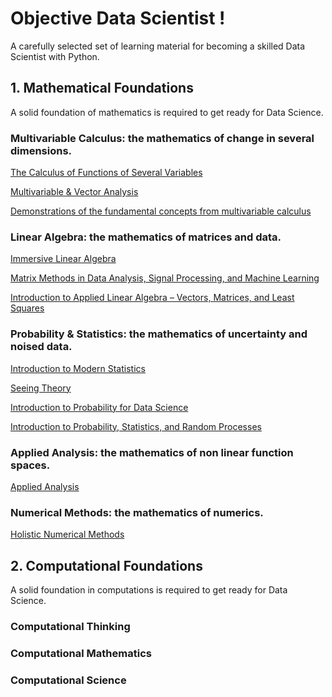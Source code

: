 # Objective Data Scientist !

A carefully selected set of learning material for becoming a skilled Data Scientist with Python.

## 1. Mathematical Foundations

A solid foundation of mathematics is required to get ready for Data Science.

### Multivariable Calculus: the mathematics of change in several dimensions.

[The Calculus of Functions of Several Variables](http://www.synechism.org/wp/the-calculus-of-functions-of-several-variables/)

[Multivariable & Vector Analysis](http://www.williamchen-mathematics.info/lnmvafolder/lnmva.html)

[Demonstrations of the fundamental concepts from multivariable calculus](https://github.com/Mason-McGough/MultivariableCalculus)

### Linear Algebra: the mathematics of matrices and data.

[Immersive Linear Algebra](http://immersivemath.com/ila/index.html)

[Matrix Methods in Data Analysis, Signal Processing, and Machine Learning](https://ocw.mit.edu/courses/18-065-matrix-methods-in-data-analysis-signal-processing-and-machine-learning-spring-2018/)

[Introduction to Applied Linear Algebra – Vectors, Matrices, and Least Squares](https://web.stanford.edu/~boyd/vmls/)

### Probability & Statistics: the mathematics of uncertainty and noised data.

[Introduction to Modern Statistics](https://www.openintro.org/book/ims/)

[Seeing Theory](https://seeing-theory.brown.edu/index.html#firstPage)

[Introduction to Probability for Data Science](https://probability4datascience.com/index.html)

[Introduction to Probability, Statistics, and Random Processes](https://www.probabilitycourse.com/)

### Applied Analysis: the mathematics of non linear function spaces.

[Applied Analysis](https://www.math.ucdavis.edu/~hunter/book/pdfbook.html)

### Numerical Methods: the mathematics of numerics.

[Holistic Numerical Methods](https://nm.mathforcollege.com/)

## 2. Computational Foundations

A solid foundation in computations is required to get ready for Data Science.

### Computational Thinking

### Computational Mathematics

### Computational Science

